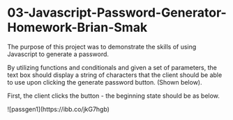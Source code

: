 # 03-Javascript-Password-Generator-Homework-Brian-Smak

The purpose of this project was to demonstrate the skills of using Javascript to generate a password.<p>
By utilizing functions and conditionals and given a set of parameters, the text box should display a string of characters that the client should be able to use upon clicking the generate password button. (Shown below).<p>
  <p>
  <p>
  First, the client clicks the button - the beginning state should be as below.<p>![passgen1](https://ibb.co/jkG7hgb)
 
<!--stackedit_data:
eyJoaXN0b3J5IjpbLTEwODc3NjEyNF19
-->